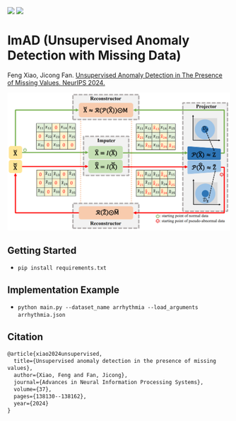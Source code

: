 ![](https://img.shields.io/badge/-Python-3776AB?style=flat&logo=Python&logoColor=ffffff)
![](https://img.shields.io/github/license/xiaofeng-github/IGAN.svg?logo=github)

# ImAD (Unsupervised Anomaly Detection with Missing Data)

Feng Xiao, Jicong Fan. [Unsupervised Anomaly Detection in The Presence of Missing Values. NeurIPS 2024.](https://proceedings.neurips.cc/paper_files/paper/2024/file/f99f7b22ad47fa6ce151730cf8d17911-Paper-Conference.pdf)

![ImAD Framework](figs/ImAD-flowchart.PNG)


## Getting Started
- `pip install requirements.txt`

## Implementation Example

- `python main.py --dataset_name arrhythmia --load_arguments arrhythmia.json`

## Citation
```
@article{xiao2024unsupervised,
  title={Unsupervised anomaly detection in the presence of missing values},
  author={Xiao, Feng and Fan, Jicong},
  journal={Advances in Neural Information Processing Systems},
  volume={37},
  pages={138130--138162},
  year={2024}
}
```
